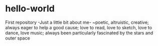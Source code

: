 # hello-world
First repository
-Just a little bit about me-
~poetic, altruistic, creative; always eager to help a good cause; love to read, love to sketch, love to dance, love music; always been particularly fascinated by the stars and outer space
